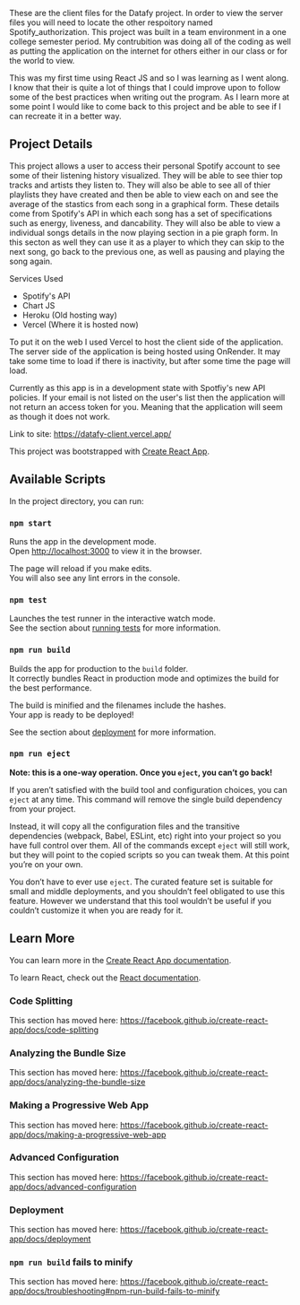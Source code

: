 These are the client files for the Datafy project. In order to view the server files you will need to locate the other respoitory named Spotify_authorization.
This project was built in a team environment in a one college semester period. My contrubition was doing all of the coding as well as putting the application on the internet 
for others either in our class or for the world to view. 

This was my first time using React JS and so I was learning as I went along. I know that their is quite a lot of things that I could improve upon to follow some of the best 
practices when writing out the program. As I learn more at some point I would like to come back to this project and be able to see if I can recreate it in a better way. 

## Project Details

This project allows a user to access their personal Spotify account to see some of their listening history visualized. They will be able to see thier top tracks and artists they listen to. They will also be able to see all of thier playlists they have created and then be able to view each on and see the average of the stastics from each song in a graphical form. These details come from Spotify's API in which each song has a set of specifications such as energy, liveness, and dancability. They will also be able to view a individual songs details in the now playing section in a pie graph form. In this secton as well they can use it as a player to which they can skip to the next song, go back to the previous one, as well as pausing and playing the song again.

Services Used
  - Spotify's API
  - Chart JS
  - Heroku (Old hosting way)
  - Vercel (Where it is hosted now)

To put it on the web I used Vercel to host the client side of the application. The server side of the application is being hosted using OnRender. It may take some time to load if there is inactivity, but after some time the page will load.

Currently as this app is in a development state with Spotfiy's new API policies. If your email is not listed on the user's list then the application will not return an access token for you. Meaning that the application will seem as though it does not work.

Link to site: https://datafy-client.vercel.app/

This project was bootstrapped with [Create React App](https://github.com/facebook/create-react-app).

## Available Scripts

In the project directory, you can run:

### `npm start`

Runs the app in the development mode.<br />
Open [http://localhost:3000](http://localhost:3000) to view it in the browser.

The page will reload if you make edits.<br />
You will also see any lint errors in the console.

### `npm test`

Launches the test runner in the interactive watch mode.<br />
See the section about [running tests](https://facebook.github.io/create-react-app/docs/running-tests) for more information.

### `npm run build`

Builds the app for production to the `build` folder.<br />
It correctly bundles React in production mode and optimizes the build for the best performance.

The build is minified and the filenames include the hashes.<br />
Your app is ready to be deployed!

See the section about [deployment](https://facebook.github.io/create-react-app/docs/deployment) for more information.

### `npm run eject`

**Note: this is a one-way operation. Once you `eject`, you can’t go back!**

If you aren’t satisfied with the build tool and configuration choices, you can `eject` at any time. This command will remove the single build dependency from your project.

Instead, it will copy all the configuration files and the transitive dependencies (webpack, Babel, ESLint, etc) right into your project so you have full control over them. All of the commands except `eject` will still work, but they will point to the copied scripts so you can tweak them. At this point you’re on your own.

You don’t have to ever use `eject`. The curated feature set is suitable for small and middle deployments, and you shouldn’t feel obligated to use this feature. However we understand that this tool wouldn’t be useful if you couldn’t customize it when you are ready for it.

## Learn More

You can learn more in the [Create React App documentation](https://facebook.github.io/create-react-app/docs/getting-started).

To learn React, check out the [React documentation](https://reactjs.org/).

### Code Splitting

This section has moved here: https://facebook.github.io/create-react-app/docs/code-splitting

### Analyzing the Bundle Size

This section has moved here: https://facebook.github.io/create-react-app/docs/analyzing-the-bundle-size

### Making a Progressive Web App

This section has moved here: https://facebook.github.io/create-react-app/docs/making-a-progressive-web-app

### Advanced Configuration

This section has moved here: https://facebook.github.io/create-react-app/docs/advanced-configuration

### Deployment

This section has moved here: https://facebook.github.io/create-react-app/docs/deployment

### `npm run build` fails to minify

This section has moved here: https://facebook.github.io/create-react-app/docs/troubleshooting#npm-run-build-fails-to-minify
